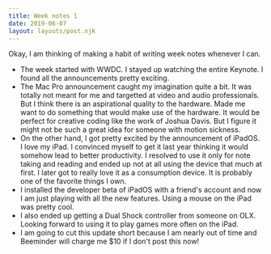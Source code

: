 ```yaml
---
title: Week notes 1
date: 2019-06-07
layout: layouts/post.njk
---
```


Okay, I am thinking of making a habit of writing week notes whenever I can.

- The week started with WWDC. I stayed up watching the entire Keynote. I found all the announcements pretty exciting.
- The Mac Pro announcement caught my imagination quite a bit. It was totally not meant for me and targetted at video and audio professionals. But I think there is an aspirational quality to the hardware. Made me want to do something that would make use of the hardware. It would be perfect for creative coding like the work of Joshua Davis. But I figure it might not be such a great idea for someone with motion sickness.
- On the other hand, I got pretty excited by the announcement of iPadOS. I love my iPad. I convinced myself to get it last year thinking it would somehow lead to better productivity. I resolved to use it only for note taking and reading and ended up not at all using the device that much at first. I later got to really love it as a consumption device. It is probably one of the favorite things I own. 
- I installed the developer beta of iPadOS with a friend's account and now I am just playing with all the new features. Using a mouse on the iPad was pretty cool. 
- I also ended up getting a Dual Shock controller from someone on OLX. Looking forward to using it to play games more often on the iPad.
- I am going to cut this update short because I am nearly out of time and Beeminder will charge me $10 if I don't post this now!